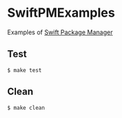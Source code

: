 # SwiftPMExamples

Examples of [Swift Package Manager](https://github.com/apple/swift-package-manager)

## Test

```
$ make test
```

## Clean

```
$ make clean
```